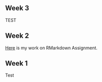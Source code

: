## Week 3
TEST

## Week 2

[Here](assignment_2.html) is my work on RMarkdown Assignment.

## Week 1

Test
